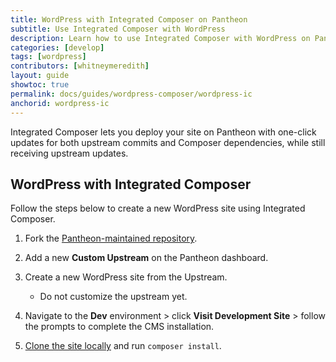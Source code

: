 ```yaml
---
title: WordPress with Integrated Composer on Pantheon
subtitle: Use Integrated Composer with WordPress 
description: Learn how to use Integrated Composer with WordPress on Pantheon.
categories: [develop]
tags: [wordpress]
contributors: [whitneymeredith]
layout: guide
showtoc: true
permalink: docs/guides/wordpress-composer/wordpress-ic
anchorid: wordpress-ic
---
```


Integrated Composer lets you deploy your site on Pantheon with one-click updates for both upstream commits and Composer dependencies, while still receiving upstream updates.

## WordPress with Integrated Composer

Follow the steps below to create a new WordPress site using Integrated Composer.

1. Fork the [Pantheon-maintained repository](https://github.com/pantheon-upstreams/wordpress-project).

1. Add a new **Custom Upstream** on the Pantheon dashboard.

1. Create a new WordPress site from the Upstream.

    - Do not customize the upstream yet.

1. Navigate to the **Dev** environment > click **Visit Development Site** > follow the prompts to complete the CMS installation.

1. [Clone the site locally](/local-development#get-the-code) and run `composer install`.